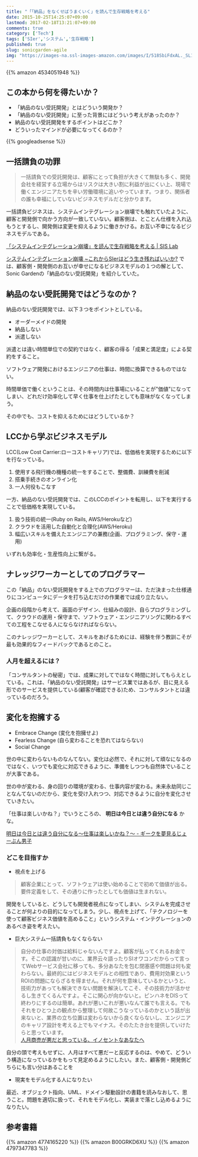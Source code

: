 ```yaml
---
title: "「「納品」をなくせばうまくいく」を読んで生存戦略を考える"
date: 2015-10-25T14:25:07+09:00
lastmod: 2017-02-18T13:21:07+09:00
comments: true
category: ['Tech']
tags: ['SIer','システム','生存戦略']
published: true
slug: sonicgarden-agile
img: "https://images-na.ssl-images-amazon.com/images/I/518SbiFdxAL._SL160_.jpg"
---
```


{{% amazon 4534051948 %}}

## この本から何を得たいか？

- 「納品のない受託開発」とはどういう開発か？
- 「納品のない受託開発」に至った背景にはどういう考えがあったのか？
- 納品のない受託開発をするポイントはどこか？
- どういったマインドが必要になってくるのか？

<!--more-->
{{% googleadsense %}}


## 一括請負の功罪

> 一括請負での受託開発は、顧客にとって負担が大きくて無駄も多く、開発会社を経営する立場からはリスクは大きい割に利益が出にくい上、現場で働くエンジニアたちを辛い労働環境に追いやっています。つまり、関係者の誰も幸福にしていないビジネスモデルだと分かります。


一括請負ビジネスは、システムインテグレーション崩壊でも触れていたように、顧客と開発側で向かう方向が一致していない。顧客側は、とことん仕様を入れ込もうとするし、開発側は変更を抑えるように働きかける。お互い不幸になるビジネスモデルである。

[「システムインテグレーション崩壊」を読んで生存戦略を考える | SIS Lab](https://www.meganii.com/blog/2015/08/31/system-integrators-collapse/)

<a href="http://www.amazon.co.jp/exec/obidos/asin/4774165220/meganii-22/" target="_blank" >システムインテグレーション崩壊 ~これからSIerはどう生き残ればいいか?</a> では、顧客側・開発側のお互いが幸せになるビジネスモデルの１つの解として、Sonic Gardenの「納品のない受託開発」を紹介していた。



## 納品のない受託開発ではどうなのか？

納品のない受託開発では、以下３つをポイントとしている。

- オーダーメイドの開発
- 納品しない
- 派遣しない


派遣とは違い時間単位での契約ではなく、顧客の得る「成果と満足度」による契約をすること。


ソフトウェア開発におけるエンジニアの仕事は、時間に換算できるものではない。

時間単価で働くということは、その時間内は仕事場にいることが"価値"になってしまい、どれだけ効率化して早く仕事を仕上げたとしても意味がなくなってしまう。


その中でも、コストを抑えるためにはどうしているか？

## LCCから学ぶビジネスモデル

LCC(Low Cost Carrier:ローコストキャリア)では、低価格を実現するために以下を行なっている。

1. 使用する飛行機の機種の統一をすることで、整備費、訓練費を削減
2. 搭乗手続きのオンライン化
3. 一人何役もこなす


一方、納品のない受託開発では、このLCCのポイントを転用し、以下を実行することで低価格を実現している。

1. 扱う技術の統一(Ruby on Rails, AWS/Herokuなど)
2. クラウドを活用した自動化と合理化(AWS/Heroku)
3. 幅広いスキルを備えたエンジニアの兼務(企画、プログラミング、保守・運用)

いずれも効率化・生産性向上に繋がる。


## ナレッジワーカーとしてのプログラマー

この「納品」のない受託開発をする上でのプログラマーは、ただ決まった仕様通りにコンピュータにデータを打ち込むだけの作業者では成り立たない。

企画の段階から考えて、画面のデザイン、仕組みの設計、自らプログラミングして、クラウドの運用・保守まで、ソフトウェア・エンジニアリングに関わるすべての工程をこなせる人にならなければならない。

このナレッジワーカーとして、スキルをあげるためには、経験を伴う教訓こそが最も効果的なフィードバックであるとのこと。


### 人月を超えるには？

「コンサルタントの秘密」では、成果に対してではなく時間に対してもらえとしている。これは、「納品のない受託開発」はサービス業ではあるが、目に見える形でのサービスを提供している(顧客が確認できる)ため、コンサルタントとは違っているのだろう。


## 変化を抱擁する

- Embrace Change (変化を抱擁せよ)
- Fearless Change (自ら変わることを恐れてはならない)
- Social Change 

世の中に変わらないものなんてない。変化は必然で、それに対して頑なになるのではなく、いつでも変化に対応できるように、準備をしつつも自然体でいることが大事である。

世の中が変わる、身の回りの環境が変わる、仕事内容が変わる。未来永劫同じことなんてないのだから、変化を受け入れつつ、対応できるように自分を変化させていきたい。

「仕事は楽しいかね？」でいうところの、 **明日は今日とは違う自分になる** かな。

[明日は今日とは違う自分になる～仕事は楽しいかね？～ - ギークを夢見るじょーぶん男子](https://www.meganii.com/blog/2010/08/29/1283051079)



### どこを目指すか

- 視点を上げる

> 顧客企業にとって、ソフトウェアは使い始めることで初めて価値が出る。要件定義をして、その通りに作ったとしても価値は生まれない。

開発をしていると、どうしても開発者視点になってしまい、システムを完成させることが何よりの目的になってしまう。少し、視点を上げて、「テクノロジーを使って顧客ビジネス価値を高めること」というシステム・インテグレーションのあるべき姿を考えたい。

- 巨大システム一括請負もなくならない


> 自分の仕事の対価は給料じゃないんですよ。顧客が払ってくれるお金です。そこの認識が甘いのに、業界云々語ったりSIオワコンだからって言ってWebサービス会社に移っても、多分あなたを包む閉塞感や問題は何も変わらない。最終的にはビジネスモデルとの相性であり、費用対効果というROIの問題にならざるを得ません。それが何を意味しているかというと、技術力があっても解決できない問題を解決してこそ、その技術力が活かせるし生きてくるんですよ。そこに関心が向かないと。ピンハネをDISって終わりにするのは簡単。あれが悪いこれが悪いなんて誰でも言える。でもそれをひとつ上の観点から整理して何故こうなっているのかという話が出来ないと、業界の立ち位置は変わらないから良くならないし、エンジニアのキャリア設計を考える上でもマイナス。そのたたき台を提供していけたらと思っています。  
[人月商売が悪だと思っている、イノセントなあなたへ](http://gothedistance.hatenadiary.jp/entry/20111212/1323676223)

自分の頭で考えもせずに、人月はすべて悪だーと反応するのは、やめて、どういう構造になっているかをもって見定めるようにしたい。また、顧客側・開発側どちらにも言い分はあることを


- 現実をモデル化する人になりたい

最近、オブジェクト指向、UML、ドメイン駆動設計の書籍を読みなおして、思うこと。問題を適切に扱って、それをモデル化し、実装まで落とし込めるようになりたい。


## 参考書籍

{{% amazon 4774165220 %}}
{{% amazon B00GRKD6XU %}}
{{% amazon 4797347783 %}}